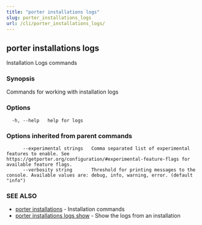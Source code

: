 ```yaml
---
title: "porter installations logs"
slug: porter_installations_logs
url: /cli/porter_installations_logs/
---
```

## porter installations logs

Installation Logs commands

### Synopsis

Commands for working with installation logs

### Options

```
  -h, --help   help for logs
```

### Options inherited from parent commands

```
      --experimental strings   Comma separated list of experimental features to enable. See https://getporter.org/configuration/#experimental-feature-flags for available feature flags.
      --verbosity string       Threshold for printing messages to the console. Available values are: debug, info, warning, error. (default "info")
```

### SEE ALSO

* [porter installations](/cli/porter_installations/)	 - Installation commands
* [porter installations logs show](/cli/porter_installations_logs_show/)	 - Show the logs from an installation

